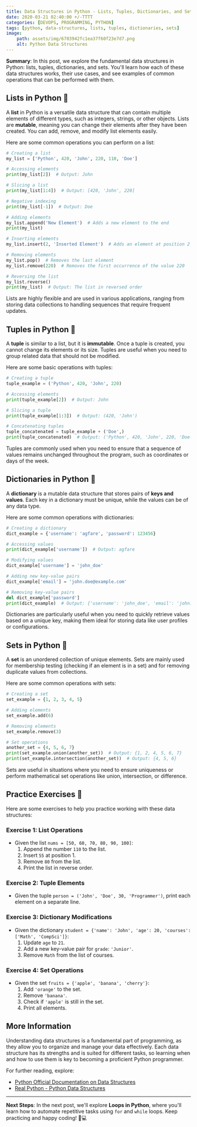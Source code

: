 ```yaml
---
title: Data Structures in Python - Lists, Tuples, Dictionaries, and Sets 📚
date: 2020-03-21 02:40:00 +/-TTTT
categories: [DEVOPS, PROGRAMMING, PYTHON]
tags: [python, data-structures, lists, tuples, dictionaries, sets]
image:
    path: assets/img/6703942fc1ea37f60f23e7d7.png 
    alt: Python Data Structures
---
```


**Summary**: In this post, we explore the fundamental data structures in Python: lists, tuples, dictionaries, and sets. You'll learn how each of these data structures works, their use cases, and see examples of common operations that can be performed with them.

## Lists in Python 📜

A **list** in Python is a versatile data structure that can contain multiple elements of different types, such as integers, strings, or other objects. Lists are **mutable**, meaning you can change their elements after they have been created. You can add, remove, and modify list elements easily.

Here are some common operations you can perform on a list:

```python
# Creating a list
my_list = ['Python', 420, 'John', 220, 110, 'Doe']

# Accessing elements
print(my_list[2])  # Output: John

# Slicing a list
print(my_list[1:4])  # Output: [420, 'John', 220]

# Negative indexing
print(my_list[-1])  # Output: Doe

# Adding elements
my_list.append('New Element')  # Adds a new element to the end
print(my_list)

# Inserting elements
my_list.insert(2, 'Inserted Element')  # Adds an element at position 2

# Removing elements
my_list.pop()  # Removes the last element
my_list.remove(220)  # Removes the first occurrence of the value 220

# Reversing the list
my_list.reverse()
print(my_list)  # Output: The list in reversed order
```

Lists are highly flexible and are used in various applications, ranging from storing data collections to handling sequences that require frequent updates.

## Tuples in Python 📌

A **tuple** is similar to a list, but it is **immutable**. Once a tuple is created, you cannot change its elements or its size. Tuples are useful when you need to group related data that should not be modified.

Here are some basic operations with tuples:

```python
# Creating a tuple
tuple_example = ('Python', 420, 'John', 220)

# Accessing elements
print(tuple_example[2])  # Output: John

# Slicing a tuple
print(tuple_example[1:3])  # Output: (420, 'John')

# Concatenating tuples
tuple_concatenated = tuple_example + ('Doe',)
print(tuple_concatenated)  # Output: ('Python', 420, 'John', 220, 'Doe')
```

Tuples are commonly used when you need to ensure that a sequence of values remains unchanged throughout the program, such as coordinates or days of the week.

## Dictionaries in Python 📖

A **dictionary** is a mutable data structure that stores pairs of **keys and values**. Each key in a dictionary must be unique, while the values can be of any data type.

Here are some common operations with dictionaries:

```python
# Creating a dictionary
dict_example = {'username': 'agfare', 'password': 123456}

# Accessing values
print(dict_example['username'])  # Output: agfare

# Modifying values
dict_example['username'] = 'john_doe'

# Adding new key-value pairs
dict_example['email'] = 'john.doe@example.com'

# Removing key-value pairs
del dict_example['password']
print(dict_example)  # Output: {'username': 'john_doe', 'email': 'john.doe@example.com'}
```

Dictionaries are particularly useful when you need to quickly retrieve values based on a unique key, making them ideal for storing data like user profiles or configurations.

## Sets in Python 🔄

A **set** is an unordered collection of unique elements. Sets are mainly used for membership testing (checking if an element is in a set) and for removing duplicate values from collections.

Here are some common operations with sets:

```python
# Creating a set
set_example = {1, 2, 3, 4, 5}

# Adding elements
set_example.add(6)

# Removing elements
set_example.remove(3)

# Set operations
another_set = {4, 5, 6, 7}
print(set_example.union(another_set))  # Output: {1, 2, 4, 5, 6, 7}
print(set_example.intersection(another_set))  # Output: {4, 5, 6}
```

Sets are useful in situations where you need to ensure uniqueness or perform mathematical set operations like union, intersection, or difference.

## Practice Exercises 📝

Here are some exercises to help you practice working with these data structures:

### Exercise 1: List Operations
- Given the list `nums = [50, 60, 70, 80, 90, 100]`:
  1. Append the number `110` to the list.
  2. Insert `55` at position 1.
  3. Remove `80` from the list.
  4. Print the list in reverse order.

### Exercise 2: Tuple Elements
- Given the tuple `person = ('John', 'Doe', 30, 'Programmer')`, print each element on a separate line.

### Exercise 3: Dictionary Modifications
- Given the dictionary `student = {'name': 'John', 'age': 20, 'courses': ['Math', 'CompSci']}`:
  1. Update `age` to `21`.
  2. Add a new key-value pair for `grade`: `'Junior'`.
  3. Remove `Math` from the list of courses.

### Exercise 4: Set Operations
- Given the set `fruits = {'apple', 'banana', 'cherry'}`:
  1. Add `'orange'` to the set.
  2. Remove `'banana'`.
  3. Check if `'apple'` is still in the set.
  4. Print all elements.

## More Information

Understanding data structures is a fundamental part of programming, as they allow you to organize and manage your data effectively. Each data structure has its strengths and is suited for different tasks, so learning when and how to use them is key to becoming a proficient Python programmer.

For further reading, explore:
- [Python Official Documentation on Data Structures](https://docs.python.org/3/tutorial/datastructures.html)
- [Real Python - Python Data Structures](https://realpython.com/python-data-structures/)

---

**Next Steps**: In the next post, we'll explore **Loops in Python**, where you'll learn how to automate repetitive tasks using `for` and `while` loops. Keep practicing and happy coding! 🐍💻